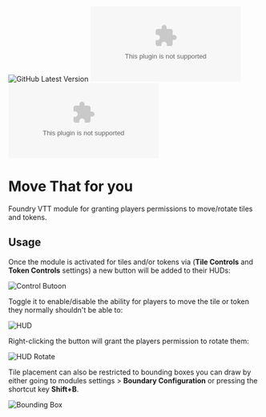 ![GitHub Latest Version](https://img.shields.io/github/v/release/Aedif/move-that-for-you?sort=semver)
![GitHub Latest Release](https://img.shields.io/github/downloads/Aedif/move-that-for-you/latest/move-that-for-you.zip)
![GitHub All Releases](https://img.shields.io/github/downloads/Aedif/move-that-for-you/move-that-for-you.zip)

# Move That for you

Foundry VTT module for granting players permissions to move/rotate tiles and tokens.

## Usage

Once the module is activated for tiles and/or tokens via (**Tile Controls** and **Token Controls** settings) a new button will be added to their HUDs:

![Control Butoon](https://user-images.githubusercontent.com/7693704/199137202-0fe5e7ae-380d-4e11-b800-8f0bda38b1f6.png)

Toggle it to enable/disable the ability for players to move the tile or token they normally shouldn't be able to:

![HUD](https://user-images.githubusercontent.com/7693704/200051048-a23da814-f853-45aa-9521-078d7e009caf.png)

Right-clicking the button will grant the players permission to rotate them:

![HUD Rotate](https://user-images.githubusercontent.com/7693704/200051114-4c5caae8-1d73-4354-9582-71bd0c898601.png)

Tile placement can also be restricted to bounding boxes you can draw by either going to modules settings > **Boundary Configuration** or pressing the shortcut key **Shift+B**.

![Bounding Box](https://user-images.githubusercontent.com/7693704/200052370-2d1ff976-be8e-417e-8c30-5bf1a36199f1.png)
